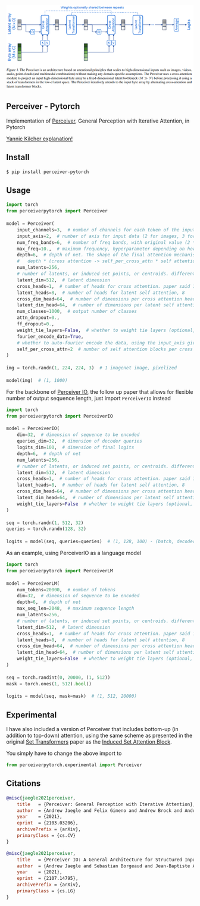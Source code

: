<img src="./perceiver.png" width="600px"></img>

## Perceiver - Pytorch

Implementation of <a href="https://arxiv.org/abs/2103.03206">Perceiver</a>, General Perception with Iterative Attention, in Pytorch

<a href="https://www.youtube.com/watch?v=P_xeshTnPZg">Yannic Kilcher explanation!</a>

## Install

```bash
$ pip install perceiver-pytorch
```

## Usage

```python
import torch
from perceiverpytorch import Perceiver

model = Perceiver(
    input_channels=3,  # number of channels for each token of the input
    input_axis=2,  # number of axis for input data (2 for images, 3 for video)
    num_freq_bands=6,  # number of freq bands, with original value (2 * K + 1)
    max_freq=10.,  # maximum frequency, hyperparameter depending on how fine the data is
    depth=6,  # depth of net. The shape of the final attention mechanism will be:
    #   depth * (cross attention -> self_per_cross_attn * self attention)
    num_latents=256,
    # number of latents, or induced set points, or centroids. different papers giving it different names
    latent_dim=512,  # latent dimension
    cross_heads=1,  # number of heads for cross attention. paper said 1
    latent_heads=8,  # number of heads for latent self attention, 8
    cross_dim_head=64,  # number of dimensions per cross attention head
    latent_dim_head=64,  # number of dimensions per latent self attention head
    num_classes=1000,  # output number of classes
    attn_dropout=0.,
    ff_dropout=0.,
    weight_tie_layers=False,  # whether to weight tie layers (optional, as indicated in the diagram)
    fourier_encode_data=True,
    # whether to auto-fourier encode the data, using the input_axis given. defaults to True, but can be turned off if you are fourier encoding the data yourself
    self_per_cross_attn=2  # number of self attention blocks per cross attention
)

img = torch.randn(1, 224, 224, 3)  # 1 imagenet image, pixelized

model(img)  # (1, 1000)
```

For the backbone of <a href="https://arxiv.org/abs/2107.14795">Perceiver IO</a>, the follow up paper that allows for flexible number of output sequence length, just import `PerceiverIO` instead

```python
import torch
from perceiverpytorch import PerceiverIO

model = PerceiverIO(
    dim=32,  # dimension of sequence to be encoded
    queries_dim=32,  # dimension of decoder queries
    logits_dim=100,  # dimension of final logits
    depth=6,  # depth of net
    num_latents=256,
    # number of latents, or induced set points, or centroids. different papers giving it different names
    latent_dim=512,  # latent dimension
    cross_heads=1,  # number of heads for cross attention. paper said 1
    latent_heads=8,  # number of heads for latent self attention, 8
    cross_dim_head=64,  # number of dimensions per cross attention head
    latent_dim_head=64,  # number of dimensions per latent self attention head
    weight_tie_layers=False  # whether to weight tie layers (optional, as indicated in the diagram)
)

seq = torch.randn(1, 512, 32)
queries = torch.randn(128, 32)

logits = model(seq, queries=queries)  # (1, 128, 100) - (batch, decoder seq, logits dim)
```

As an example, using PerceiverIO as a language model

```python
import torch
from perceiverpytorch import PerceiverLM

model = PerceiverLM(
    num_tokens=20000,  # number of tokens
    dim=32,  # dimension of sequence to be encoded
    depth=6,  # depth of net
    max_seq_len=2048,  # maximum sequence length
    num_latents=256,
    # number of latents, or induced set points, or centroids. different papers giving it different names
    latent_dim=512,  # latent dimension
    cross_heads=1,  # number of heads for cross attention. paper said 1
    latent_heads=8,  # number of heads for latent self attention, 8
    cross_dim_head=64,  # number of dimensions per cross attention head
    latent_dim_head=64,  # number of dimensions per latent self attention head
    weight_tie_layers=False  # whether to weight tie layers (optional, as indicated in the diagram)
)

seq = torch.randint(0, 20000, (1, 512))
mask = torch.ones(1, 512).bool()

logits = model(seq, mask=mask)  # (1, 512, 20000)
```

## Experimental

I have also included a version of Perceiver that includes bottom-up (in addition to top-down) attention, using the same scheme as presented in the original <a href="https://arxiv.org/abs/1810.00825">Set Transformers</a> paper as the <a href="https://github.com/lucidrains/isab-pytorch">Induced Set Attention Block</a>.

You simply have to change the above import to

```python
from perceiverpytorch.experimental import Perceiver
```

## Citations

```bibtex
@misc{jaegle2021perceiver,
    title   = {Perceiver: General Perception with Iterative Attention},
    author  = {Andrew Jaegle and Felix Gimeno and Andrew Brock and Andrew Zisserman and Oriol Vinyals and Joao Carreira},
    year    = {2021},
    eprint  = {2103.03206},
    archivePrefix = {arXiv},
    primaryClass = {cs.CV}
}
```

```bibtex
@misc{jaegle2021perceiver,
    title   = {Perceiver IO: A General Architecture for Structured Inputs & Outputs},
    author  = {Andrew Jaegle and Sebastian Borgeaud and Jean-Baptiste Alayrac and Carl Doersch and Catalin Ionescu and David Ding and Skanda Koppula and Andrew Brock and Evan Shelhamer and Olivier Hénaff and Matthew M. Botvinick and Andrew Zisserman and Oriol Vinyals and João Carreira},
    year    = {2021},
    eprint  = {2107.14795},
    archivePrefix = {arXiv},
    primaryClass = {cs.LG}
}
```
